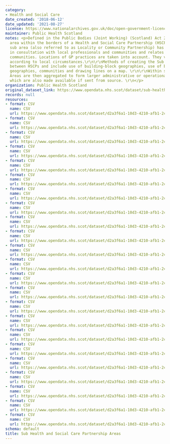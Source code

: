 ```yaml
---
category:
- Health and Social Care
date_created: '2018-06-12'
date_updated: '2021-08-27'
license: https://www.nationalarchives.gov.uk/doc/open-government-licence/version/3/
maintainer: Public Health Scotland
notes: <p>Defined in the Public Bodies (Joint Working) (Scotland) Act 2014 as a smaller
  area within the borders of a Health and Social Care Partnership (HSCP).\r\n\r\nEach
  sub area (also referred to as Locality or Community Partnership) has been agreed
  in consultation with local professionals and communities and relates to natural
  communities. Locations of GP practices are taken into account. They vary in size
  according to local circumstances.\r\n\r\nMethods of creating the Sub Areas vary
  between HSCPs and include use of building-block geographies, use of best-fit building-block
  geographies, communities and drawing lines on a map. \r\n\r\nWithin some HSCP Sub
  Areas are then aggregated to form larger administrative or operational geographies,
  which are also made available if sent from source. \r\n</p>
organization: Public Health Scotland
original_dataset_link: https://www.opendata.nhs.scot/dataset/sub-health-and-social-care-partnership-areas
records: null
resources:
- format: CSV
  name: CSV
  url: https://www.opendata.nhs.scot/dataset/d2a3f6a1-10d3-4210-afb1-2c4845afdc2f/resource/d6e500c4-c1f2-4507-979a-e18855efd7a4/download/datazone-to-locality-lookup.csv
- format: CSV
  name: CSV
  url: https://www.opendata.nhs.scot/dataset/d2a3f6a1-10d3-4210-afb1-2c4845afdc2f/resource/ebd57e3f-e662-46b0-891d-acef8f7a3245/download/aberdeen-city-sub-hscp-areas.csv
- format: CSV
  name: CSV
  url: https://www.opendata.nhs.scot/dataset/d2a3f6a1-10d3-4210-afb1-2c4845afdc2f/resource/dadee8ac-1b53-41e5-b7ed-af318f11723b/download/aberdeenshire_subhscp_areas.csv
- format: CSV
  name: CSV
  url: https://www.opendata.nhs.scot/dataset/d2a3f6a1-10d3-4210-afb1-2c4845afdc2f/resource/c31a1488-ad5b-4c7c-9874-f6357a4a41ac/download/angus-sub-hscp-areas.csv
- format: CSV
  name: CSV
  url: https://www.opendata.nhs.scot/dataset/d2a3f6a1-10d3-4210-afb1-2c4845afdc2f/resource/c30f685e-f67b-45ab-9a4c-305bc5f5225e/download/argyllbutesubhscp.csv
- format: CSV
  name: CSV
  url: https://www.opendata.nhs.scot/dataset/d2a3f6a1-10d3-4210-afb1-2c4845afdc2f/resource/ac0afa16-2437-4120-843f-ed154e0b8641/download/clackmannanshire_stirling_subhscp.csv
- format: CSV
  name: CSV
  url: https://www.opendata.nhs.scot/dataset/d2a3f6a1-10d3-4210-afb1-2c4845afdc2f/resource/cd4c6eab-7f4b-4f42-a5e6-8232804eea84/download/dumfriesgallowaysubhscp.csv
- format: CSV
  name: CSV
  url: https://www.opendata.nhs.scot/dataset/d2a3f6a1-10d3-4210-afb1-2c4845afdc2f/resource/61d51c57-b0b9-418a-8f12-64f07a90d474/download/dundee-city-sub-areas.csv
- format: CSV
  name: CSV
  url: https://www.opendata.nhs.scot/dataset/d2a3f6a1-10d3-4210-afb1-2c4845afdc2f/resource/e383f070-8b9b-43a7-85de-9113e0d8a7cb/download/east-ayrshire-sub-hscp-area.csv
- format: CSV
  name: CSV
  url: https://www.opendata.nhs.scot/dataset/d2a3f6a1-10d3-4210-afb1-2c4845afdc2f/resource/c9d3d275-bfb2-49c3-9359-b04c223342be/download/east-lothian-sub-hscp-areas.csv
- format: CSV
  name: CSV
  url: https://www.opendata.nhs.scot/dataset/d2a3f6a1-10d3-4210-afb1-2c4845afdc2f/resource/0292ecb3-7ea1-40f5-8dd5-69d2aad5d1bb/download/edinburgh-sub-hscp-areas.csv
- format: CSV
  name: CSV
  url: https://www.opendata.nhs.scot/dataset/d2a3f6a1-10d3-4210-afb1-2c4845afdc2f/resource/6bb3b3f6-536c-4db1-99f4-15c5569a88ee/download/fife_sub_hscp.csv
- format: CSV
  name: CSV
  url: https://www.opendata.nhs.scot/dataset/d2a3f6a1-10d3-4210-afb1-2c4845afdc2f/resource/5cb283c6-f74e-42f7-a071-abece73559cf/download/highlandsubhscp.csv
- format: CSV
  name: CSV
  url: https://www.opendata.nhs.scot/dataset/d2a3f6a1-10d3-4210-afb1-2c4845afdc2f/resource/dd7fb291-00f9-43dd-9131-8e87f700768e/download/moray_subhscp.csv
- format: CSV
  name: CSV
  url: https://www.opendata.nhs.scot/dataset/d2a3f6a1-10d3-4210-afb1-2c4845afdc2f/resource/5640f74d-c481-494e-ab45-a29bc64ed52e/download/midlothian-sub-hscp-areas.csv
- format: CSV
  name: CSV
  url: https://www.opendata.nhs.scot/dataset/d2a3f6a1-10d3-4210-afb1-2c4845afdc2f/resource/2848659c-633b-453f-9ac3-a8bf5a3c35fb/download/north-lanarkshire-sub-hscp-areas.csv
- format: CSV
  name: CSV
  url: https://www.opendata.nhs.scot/dataset/d2a3f6a1-10d3-4210-afb1-2c4845afdc2f/resource/ca88c6f9-662f-47a9-a1d9-6e673c9ea0b8/download/renfrewshire-sub-hscp-areas.csv
- format: CSV
  name: CSV
  url: https://www.opendata.nhs.scot/dataset/d2a3f6a1-10d3-4210-afb1-2c4845afdc2f/resource/0b2b7f0f-fc6e-46a5-b32c-9e55e12b2e52/download/scottish-borders-hscp.csv
- format: CSV
  name: CSV
  url: https://www.opendata.nhs.scot/dataset/d2a3f6a1-10d3-4210-afb1-2c4845afdc2f/resource/04c75e63-1be2-43e7-a1aa-519934ac2583/download/south-ayrshire-hscp.csv
- format: CSV
  name: CSV
  url: https://www.opendata.nhs.scot/dataset/d2a3f6a1-10d3-4210-afb1-2c4845afdc2f/resource/89f1ef03-ea59-4614-b248-00495738f1cb/download/south-lanarkshire-sub-hscp-areas.csv
- format: CSV
  name: CSV
  url: https://www.opendata.nhs.scot/dataset/d2a3f6a1-10d3-4210-afb1-2c4845afdc2f/resource/96d7a8eb-5616-48de-acfa-d1cc2aeb9702/download/west-dunbartonshire-sub-hscp-areas.csv
- format: CSV
  name: CSV
  url: https://www.opendata.nhs.scot/dataset/d2a3f6a1-10d3-4210-afb1-2c4845afdc2f/resource/b83bcf98-fba4-432c-b90f-f5edd8917dad/download/west-lothian-sub-hscp-areas.csv
- format: CSV
  name: CSV
  url: https://www.opendata.nhs.scot/dataset/d2a3f6a1-10d3-4210-afb1-2c4845afdc2f/resource/f8d2c4f7-d420-4c57-a15f-2d5fc80a75b2/download/western-isles-hscp-areas.csv
schema: default
title: Sub Health and Social Care Partnership Areas
---
```

